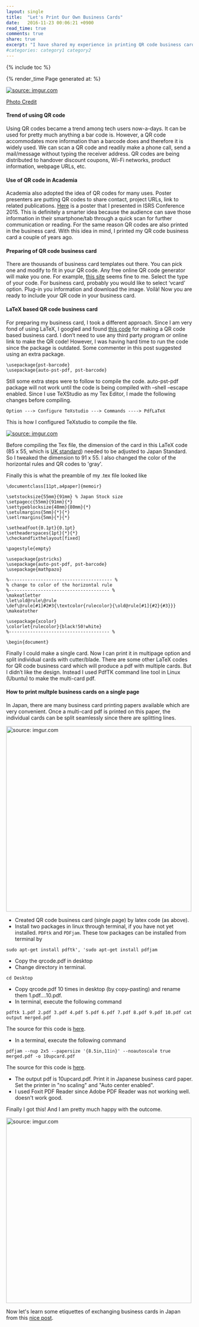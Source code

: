 ```yaml
---
layout: single
title:  "Let's Print Our Own Business Cards"
date:   2016-11-23 00:06:21 +0900
read_time: true
comments: true
share: true
excerpt: "I have shared my experience in printing QR code business cards in LaTeX."
#categories: category1 category2
---
```

{% include toc %}  

{% render_time Page generated at: %}

<p align="left">
<a href="http://imgur.com/4H9NMJt"><img src="http://i.imgur.com/4H9NMJt.png" title="source: imgur.com" /></a>
</p>

[Photo Credit](http://www.bristolglobal.com/country-profile-japan-assignment-in-the-land-of-the-rising-sun/#.WDlBb7W1nIo)


####  Trend of using QR code   

Using QR codes became a trend among tech users now-a-days. It can be used for pretty much anything a bar code is. However, a QR code accommodates more information than a barcode does and therefore it is widely used. We can scan a QR code and readily make a phone call, send a mail/message without typing the receiver address. QR codes are being distributed to handover discount coupons, Wi-Fi networks, product information, webpage URLs, etc.  

####  Use of QR code in Academia   

Academia also adopted the idea of QR codes for many uses. Poster presenters are putting QR codes to share contact, project URLs, link to related publications. [Here](http://imgur.com/BEaboLi) is a poster that I presented in ISRS Conference 2015. This is definitely a smarter idea because the audience can save those information in their smartphone/tab through a quick scan for further communication or reading. For the same reason QR codes are also printed in the business card. With this idea in mind, I printed my QR code business card a couple of years ago.

####  Preparing of QR code business card    

There are thousands of business card templates out there. You can pick one and modify to fit in your QR code. Any free online QR code generator will make you one. For example, [this site](http://goqr.me/) seems fine to me. Select the type of your code. For business card, probably you would like to select ‘vcard’ option. Plug-in you information and download the image. Voilà! Now you are ready to include your QR code in your business card.

####  LaTeX based QR code business card   

For preparing my business card, I took a different approach. Since I am very fond of using LaTeX, I googled and found [this code](https://blog.bramp.net/post/2010/02/13/latex-qr-based-business-card/) for making a QR code based business card. I don’t need to use any third party program or online link to make the QR code! However, I was having hard time to run the code since the package is outdated. Some commenter in this post suggested using an extra package.

```
\usepackage{pst-barcode}
\usepackage{auto-pst-pdf, pst-barcode}
```

Still some extra steps were to follow to compile the code. auto-pst-pdf package will not work until the code is being compiled with –shell –escape enabled. Since I use TeXStudio as my Tex Editor, I made the following changes before compiling.
```
Option ---> Configure TeXstudio ---> Commands ----> PdfLaTeX
```   

This is how I configured TeXstudio to compile the file.

<a href="http://imgur.com/c9xnmdw"><img src="http://i.imgur.com/c9xnmdw.png" title="source: imgur.com" /></a>


Before compiling the Tex file,  the dimension of the card in this LaTeX code (85 x 55, which is [UK standard](https://en.wikipedia.org/wiki/Business_card)) needed to be adjusted to Japan Standard. So I tweaked the dimension to 91 x 55. I also changed the color of the horizontal rules and QR codes to 'gray'.

Finally this is what the preamble of my .tex file looked like

```
\documentclass[11pt,a4paper]{memoir}

\setstocksize{55mm}{91mm} % Japan Stock size
\setpagecc{55mm}{91mm}{*}
\settypeblocksize{48mm}{80mm}{*}
\setulmargins{5mm}{*}{*}
\setlrmargins{5mm}{*}{*}

\setheadfoot{0.1pt}{0.1pt}
\setheaderspaces{1pt}{*}{*}
\checkandfixthelayout[fixed]

\pagestyle{empty}

\usepackage{pstricks}
\usepackage{auto-pst-pdf, pst-barcode}
\usepackage{mathpazo}

%--------------------------------------- %
% change to color of the horizontal rule
%-------------------------------------- %
\makeatletter
\let\old@rule\@rule
\def\@rule[#1]#2#3{\textcolor{rulecolor}{\old@rule[#1]{#2}{#3}}}
\makeatother

\usepackage{xcolor}
\colorlet{rulecolor}{black!50!white}
%-------------------------------------- %

\begin{document}
```   

Finally I could make a single card. Now I can print it in multipage option and split individual cards with cutter/blade. There are some other LaTeX codes for QR code business card which will produce a pdf with multiple cards. But I didn’t like the design. Instead I used PdfTK command line tool in Linux (Ubuntu) to make the multi-card pdf.


####  How to print multple business cards on a single page   

In Japan, there are many business card printing papers available which are very convenient. Once a multi-card pdf is printed on this paper, the individual cards can be split seamlessly since there are splitting lines.

<a href="http://imgur.com/XkG4x0s"><img src="http://i.imgur.com/XkG4x0s.png" title="source: imgur.com" width='500'/></a>


-  Created QR code business card (single page) by latex code (as above).
-  Install two packages in linux through terminal, if you have not yet installed. `PDFtk` and `PDFjam`. These tow packages can be installed from terminal by  

```
sudo apt-get install pdftk', 'sudo apt-get install pdfjam
```   

-  Copy the qrcode.pdf in desktop
-  Change directory in terminal.  

```
cd Desktop
```  

-  Copy qrcode.pdf 10 times in desktop (by copy-pasting) and rename them 1.pdf....10.pdf.
-  In terminal, execute the following command   

```   
pdftk 1.pdf 2.pdf 3.pdf 4.pdf 5.pdf 6.pdf 7.pdf 8.pdf 9.pdf 10.pdf cat output merged.pdf
```   

The source for this code is [here](http://superuser.com/questions/366490/how-to-merge-multiple-pdf-files-onto-one-page-with-pdftk).

-  In a terminal, execute the following command   

```
pdfjam --nup 2x5 --papersize '{8.5in,11in}' --noautoscale true merged.pdf -o 10upcard.pdf
```   

The source for this code is [here](http://askubuntu.com/questions/30962/good-business-card-creation-software).

-   The output pdf is 10upcard.pdf. Print it in Japanese business card paper. Set the printer in "no scaling" and "Auto center enabled".  
-  I used Foxit PDF Reader since Adobe PDF Reader was not working well. doesn't work good.


Finally I got this! And I am pretty much happy with the outcome.


<a href="http://imgur.com/Wzr8ymI"><img src="http://i.imgur.com/Wzr8ymI.jpg" title="source: imgur.com" width='500'/></a>


Now let's learn some etiquettes of exchanging business cards in Japan from this [nice post](https://blog.gaijinpot.com/exchanging-business-cards-japan/).
